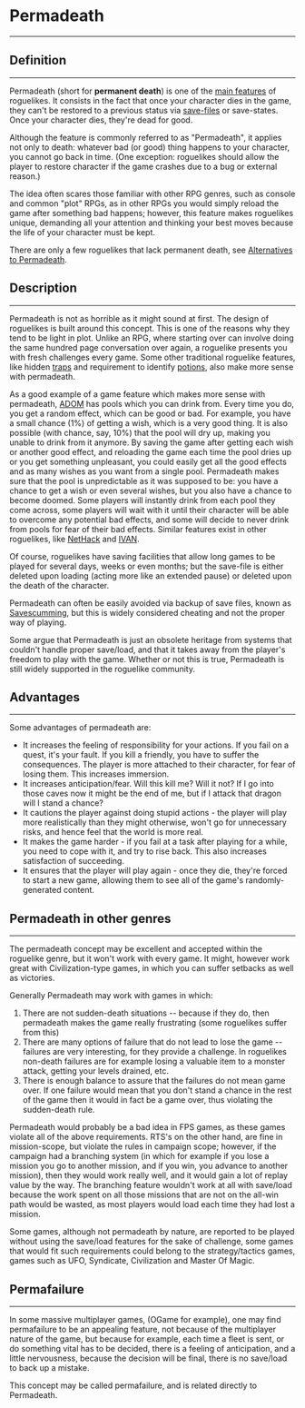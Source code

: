 # Permadeath

---

## Definition

---

Permadeath (short for **permanent death**) is one of the [main features](what_a_roguelike_is.md) of roguelikes. It consists in the fact that once your character dies in the game, they can't be restored to a previous status via [save-files](save_files.md) or save-states. Once your character dies, they're dead for good.  

Although the feature is commonly referred to as "Permadeath", it applies not only to death: whatever bad (or good) thing happens to your character, you cannot go back in time. (One exception: roguelikes should allow the player to restore character if the game crashes due to a bug or external reason.)  

The idea often scares those familiar with other RPG genres, such as console and common "plot" RPGs, as in other RPGs you would simply reload the game after something bad happens; however, this feature makes roguelikes unique, demanding all your attention and thinking your best moves because the life of your character must be kept.  

There are only a few roguelikes that lack permanent death, see [Alternatives to Permadeath](alternatives_to_permadeath.md).  

## Description

---

Permadeath is not as horrible as it might sound at first. The design of roguelikes is built around this concept. This is one of the reasons why they tend to be light in plot. Unlike an RPG, where starting over can involve doing the same hundred page conversation over again, a roguelike presents you with fresh challenges every game. Some other traditional roguelike features, like hidden [traps](traps.md) and requirement to identify [potions](potions.md), also make more sense with permadeath.  

As a good example of a game feature which makes more sense with permadeath, [ADOM](adom.md) has pools which you can drink from. Every time you do, you get a random effect, which can be good or bad. For example, you have a small chance (1%) of getting a wish, which is a very good thing. It is also possible (with chance, say, 10%) that the pool will dry up, making you unable to drink from it anymore. By saving the game after getting each wish or another good effect, and reloading the game each time the pool dries up or you get something unpleasant, you could easily get all the good effects and as many wishes as you want from a single pool. Permadeath makes sure that the pool is unpredictable as it was supposed to be: you have a chance to get a wish or even several wishes, but you also have a chance to become doomed. Some players will instantly drink from each pool they come across, some players will wait with it until their character will be able to overcome any potential bad effects, and some will decide to never drink from pools for fear of their bad effects. Similar features exist in other roguelikes, like [NetHack](nethack.md) and [IVAN](ivan.md).  

Of course, roguelikes have saving facilities that allow long games to be played for several days, weeks or even months; but the save-file is either deleted upon loading (acting more like an extended pause) or deleted upon the death of the character.  
<!-- Reminder: Original link went to Cheating#Save_scumming -->
Permadeath can often be easily avoided via backup of save files, known as [Savescumming](cheating.md), but this is widely considered cheating and not the proper way of playing.  

Some argue that Permadeath is just an obsolete heritage from systems that couldn't handle proper save/load, and that it takes away from the player's freedom to play with the game. Whether or not this is true, Permadeath is still widely supported in the roguelike community.  

## Advantages

---

Some advantages of permadeath are:  

* It increases the feeling of responsibility for your actions. If you fail on a quest, it's your fault. If you kill a friendly, you have to suffer the consequences. The player is more attached to their character, for fear of losing them. This increases immersion.
* It increases anticipation/fear. Will this kill me? Will it not? If I go into those caves now it might be the end of me, but if I attack that dragon will I stand a chance?
* It cautions the player against doing stupid actions - the player will play more realistically than they might otherwise, won't go for unnecessary risks, and hence feel that the world is more real.
* It makes the game harder - if you fail at a task after playing for a while, you need to cope with it, and try to rise back. This also increases satisfaction of succeeding.
* It ensures that the player will play again - once they die, they're forced to start a new game, allowing them to see all of the game's randomly-generated content.

## Permadeath in other genres

---

The permadeath concept may be excellent and accepted within the roguelike genre, but it won't work with every game. It might, however work great with Civilization-type games, in which you can suffer setbacks as well as victories.  

Generally Permadeath may work with games in which:

1. There are not sudden-death situations -- because if they do, then permadeath makes the game really frustrating (some roguelikes suffer from this)
2. There are many options of failure that do not lead to lose the game -- failures are very interesting, for they provide a challenge. In roguelikes non-death failures are for example losing a valuable item to a monster attack, getting your levels drained, etc.
3. There is enough balance to assure that the failures do not mean game over. If one failure would mean that you don't stand a chance in the rest of the game then it would in fact be a game over, thus violating the sudden-death rule.  

Permadeath would probably be a bad idea in FPS games, as these games violate all of the above requirements. RTS's on the other hand, are fine in mission-scope, but violate the rules in campaign scope; however, if the campaign had a branching system (in which for example if you lose a mission you go to another mission, and if you win, you advance to another mission), then they would work really well, and it would gain a lot of replay value by the way. The branching feature wouldn't work at all with save/load because the work spent on all those missions that are not on the all-win path would be wasted, as most players would load each time they had lost a mission.  

Some games, although not permadeath by nature, are reported to be played without using the save/load features for the sake of challenge, some games that would fit such requirements could belong to the strategy/tactics games, games such as UFO, Syndicate, Civilization and Master Of Magic.  

## Permafailure

---

In some massive multiplayer games, (OGame for example), one may find permafailure to be an appealing feature, not because of the multiplayer nature of the game, but because for example, each time a fleet is sent, or do something vital has to be decided, there is a feeling of anticipation, and a little nervousness, because the decision will be final, there is no save/load to back up a mistake.  

This concept may be called permafailure, and is related directly to Permadeath.
